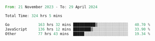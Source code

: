 <!--START_SECTION:waka-->

```rust
From: 21 November 2023 - To: 29 April 2024

Total Time: 324 hrs 5 mins

Go             163 hrs 32 mins ██████████▒░░░░░░░░░░░░░░   40.70 %
JavaScript     136 hrs 12 mins ████████▒░░░░░░░░░░░░░░░░   33.90 %
Other          77 hrs 43 mins  █████░░░░░░░░░░░░░░░░░░░░   19.34 %
```

<!--END_SECTION:waka-->
